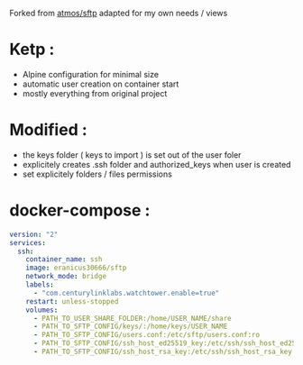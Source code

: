 Forked from [atmos/sftp](https://github.com/atmoz/sftp) adapted for my own needs / views

# Ketp :

- Alpine configuration for minimal size
- automatic user creation on container start
- mostly everything from original project

# Modified : 

- the keys folder ( keys to import ) is set out of the user foler
- explicitely creates .ssh folder and authorized_keys when user is created
- set explicitely folders / files permissions 

# docker-compose : 
```yaml
version: "2"
services:
  ssh:
    container_name: ssh
    image: eranicus30666/sftp
    network_mode: bridge
    labels:
      - "com.centurylinklabs.watchtower.enable=true"
    restart: unless-stopped
    volumes:
      - PATH_TO_USER_SHARE_FOLDER:/home/USER_NAME/share
      - PATH_TO_SFTP_CONFIG/keys/:/home/keys/USER_NAME
      - PATH_TO_SFTP_CONFIG/users.conf:/etc/sftp/users.conf:ro
      - PATH_TO_SFTP_CONFIG/ssh_host_ed25519_key:/etc/ssh/ssh_host_ed25519_key:ro
      - PATH_TO_SFTP_CONFIG/ssh_host_rsa_key:/etc/ssh/ssh_host_rsa_key:ro
```
